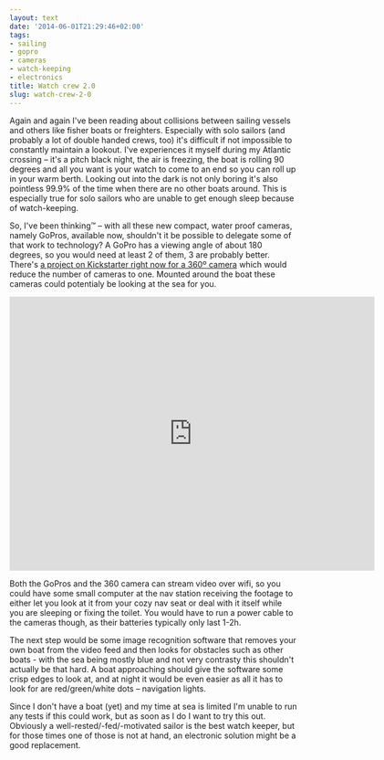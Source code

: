 ```yaml
---
layout: text
date: '2014-06-01T21:29:46+02:00'
tags:
- sailing
- gopro
- cameras
- watch-keeping
- electronics
title: Watch crew 2.0
slug: watch-crew-2-0
---
```

Again and again I've been reading about collisions between sailing vessels and others like fisher boats or freighters. Especially with solo sailors (and probably a lot of double handed crews, too) it's difficult if not impossible to constantly maintain a lookout. I've experiences it myself during my Atlantic crossing – it's a pitch black night, the air is freezing, the boat is rolling 90 degrees and all you want is your watch to come to an end so you can roll up in your warm berth. Looking out into the dark is not only boring it's also pointless 99.9% of the time when there are no other boats around. This is especially true for solo sailors who are unable to get enough sleep because of watch-keeping.

So, I've been thinking™ – with all these new compact, water proof cameras, namely GoPros, available now, shouldn't it be possible to delegate some of that work to technology? A GoPro has a viewing angle of about 180 degrees, so you would need at least 2 of them, 3 are probably better. There's [a project on Kickstarter right now for a 360º camera](https://www.kickstarter.com/projects/giroptic/the-worlds-first-full-hd-360-camera) which would reduce the number of cameras to one. Mounted around the boat these cameras could potentialy be looking at the sea for you.

<iframe width="640" height="480" src="https://www.kickstarter.com/projects/giroptic/the-worlds-first-full-hd-360-camera/widget/video.html" frameborder="0" scrolling="no"> </iframe>

Both the GoPros and the 360 camera can stream video over wifi, so you could have some small computer at the nav station receiving the footage to either let you look at it from your cozy nav seat or deal with it itself while you are sleeping or fixing the toilet. You would have to run a power cable to the cameras though, as their batteries typically only last 1-2h.

The next step would be some image recognition software that removes your own boat from the video feed and then looks for obstacles such as other boats - with the sea being mostly blue and not very contrasty this shouldn't actually be that hard. A boat approaching should give the software some crisp edges to look at, and at night it would be even easier as all it has to look for are red/green/white dots – navigation lights.

Since I don't have a boat (yet) and my time at sea is limited I'm unable to run any tests if this could work, but as soon as I do I want to try this out. Obviously a well-rested/-fed/-motivated sailor is the best watch keeper, but for those times one of those is not at hand, an electronic solution might be a good replacement.
